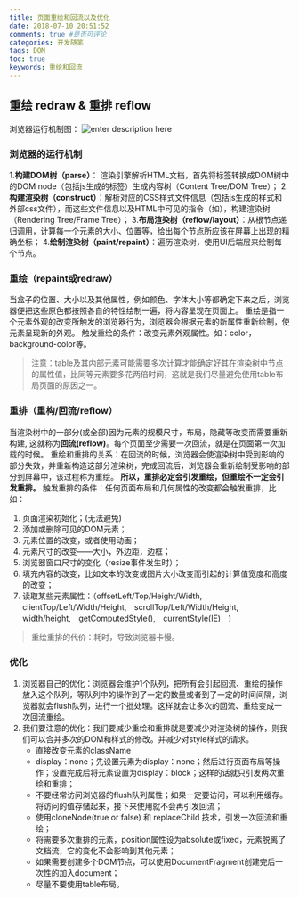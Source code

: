```yaml
---
title: 页面重绘和回流以及优化
date: 2018-07-10 20:51:52
comments: true #是否可评论
categories: 开发随笔
tags: DOM
toc: true
keywords: 重绘和回流
---
```


## 重绘 redraw & 重排 reflow
浏览器运行机制图：
![enter description here](http://pbj98r3fm.bkt.clouddn.com/%E6%B5%8F%E8%A7%88%E5%99%A8%E8%BF%90%E8%A1%8C%E6%9C%BA%E5%88%B6.png)

### 浏览器的运行机制

 1.**构建DOM树（parse）**： 渲染引擎解析HTML文档，首先将标签转换成DOM树中的DOM node（包括js生成的标签）生成内容树（Content Tree/DOM Tree）；
 2.**构建渲染树（construct）**：解析对应的CSS样式文件信息（包括js生成的样式和外部css文件），而这些文件信息以及HTML中可见的指令（如<b></b>），构建渲染树（Rendering Tree/Frame Tree）；
 3.**布局渲染树（reflow/layout）**：从根节点递归调用，计算每一个元素的大小、位置等，给出每个节点所应该在屏幕上出现的精确坐标；
 4.**绘制渲染树（paint/repaint）**：遍历渲染树，使用UI后端层来绘制每个节点。
 
 ### 重绘（repaint或redraw）
当盒子的位置、大小以及其他属性，例如颜色、字体大小等都确定下来之后，浏览器便把这些原色都按照各自的特性绘制一遍，将内容呈现在页面上。
重绘是指一个元素外观的改变所触发的浏览器行为，浏览器会根据元素的新属性重新绘制，使元素呈现新的外观。
触发重绘的条件：改变元素外观属性。如：color，background-color等。
> 注意：table及其内部元素可能需要多次计算才能确定好其在渲染树中节点的属性值，比同等元素要多花两倍时间，这就是我们尽量避免使用table布局页面的原因之一。

### 重排（重构/回流/reflow）
当渲染树中的一部分(或全部)因为元素的规模尺寸，布局，隐藏等改变而需要重新构建, 这就称为**回流(reflow)**。每个页面至少需要一次回流，就是在页面第一次加载的时候。
重绘和重排的关系：在回流的时候，浏览器会使渲染树中受到影响的部分失效，并重新构造这部分渲染树，完成回流后，浏览器会重新绘制受影响的部分到屏幕中，该过程称为重绘。
**所以，重排必定会引发重绘，但重绘不一定会引发重排。**
触发重排的条件：任何页面布局和几何属性的改变都会触发重排，比如：
1. 页面渲染初始化；(无法避免)
2. 添加或删除可见的DOM元素；
3. 元素位置的改变，或者使用动画；
4. 元素尺寸的改变——大小，外边距，边框；
5. 浏览器窗口尺寸的变化（resize事件发生时）；
6. 填充内容的改变，比如文本的改变或图片大小改变而引起的计算值宽度和高度的改变；
7. 读取某些元素属性：（offsetLeft/Top/Height/Width,　clientTop/Left/Width/Height,　scrollTop/Left/Width/Height,　width/height,　getComputedStyle(),　currentStyle(IE)　)

> 重绘重排的代价：耗时，导致浏览器卡慢。

### 优化
1. 浏览器自己的优化：浏览器会维护1个队列，把所有会引起回流、重绘的操作放入这个队列，等队列中的操作到了一定的数量或者到了一定的时间间隔，浏览器就会flush队列，进行一个批处理。这样就会让多次的回流、重绘变成一次回流重绘。
2. 我们要注意的优化：我们要减少重绘和重排就是要减少对渲染树的操作，则我们可以合并多次的DOM和样式的修改。并减少对style样式的请求。
	- 直接改变元素的className
	- display：none；先设置元素为display：none；然后进行页面布局等操作；设置完成后将元素设置为display：block；这样的话就只引发两次重绘和重排；
	- 不要经常访问浏览器的flush队列属性；如果一定要访问，可以利用缓存。将访问的值存储起来，接下来使用就不会再引发回流；
	- 使用cloneNode(true or false) 和 replaceChild 技术，引发一次回流和重绘；
	- 将需要多次重排的元素，position属性设为absolute或fixed，元素脱离了文档流，它的变化不会影响到其他元素；
	- 如果需要创建多个DOM节点，可以使用DocumentFragment创建完后一次性的加入document；
	- 尽量不要使用table布局。
